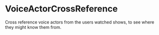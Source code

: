 # VoiceActorCrossReference
Cross reference voice actors from the users watched shows, to see where they might know them from.
